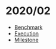 # 2020/02

- [Benchmark](https://docs.google.com/spreadsheets/d/1Ju-7HWT5rAHw7ZaFVqudtXTR4_Y727_Ltj_Gl-EZVGs/edit?usp=sharing)
- [Execution](https://docs.google.com/spreadsheets/d/1w7mB5U7gZI0eqKWofUfEc6HBiWXybvhbiAQVaMCN8k0/edit?usp=sharing)
- [Milestone](https://docs.google.com/spreadsheets/d/1EkAePVi4mBfnRxPVP-qFR47_J1UuaYGeglanKnZCtkg/edit?usp=sharing)
